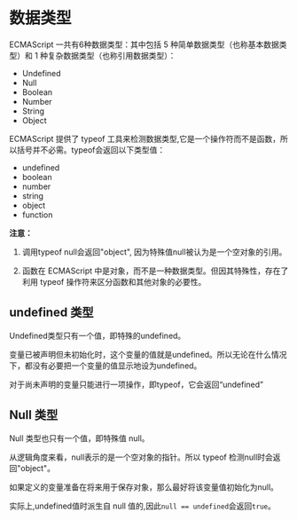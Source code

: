 # 数据类型

ECMAScript 一共有6种数据类型：其中包括 5 种简单数据类型（也称基本数据类型）和 1 种复杂数据类型（也称引用数据类型）：

- Undefined 
- Null 
- Boolean 
- Number   
- String
- Object


ECMAScript 提供了 typeof 工具来检测数据类型,它是一个操作符而不是函数，所以括号并不必需。typeof会返回以下类型值：

- undefined 
- boolean 
- number   
- string
- object
- function

**注意：**

1. 调用typeof null会返回"object", 因为特殊值null被认为是一个空对象的引用。


2. 函数在 ECMAScript 中是对象，而不是一种数据类型。但因其特殊性，存在了利用 typeof 操作符来区分函数和其他对象的必要性。

## undefined 类型
Undefined类型只有一个值，即特殊的undefined。

变量已被声明但未初始化时，这个变量的值就是undefined。所以无论在什么情况下，都没有必要把一个变量的值显示地设为undefined。

对于尚未声明的变量只能进行一项操作，即typeof，它会返回“undefined”

## Null 类型

Null 类型也只有一个值，即特殊值 null。

从逻辑角度来看，null表示的是一个空对象的指针。所以 typeof 检测null时会返回"object"。

如果定义的变量准备在将来用于保存对象，那么最好将该变量值初始化为null。

实际上,undefined值时派生自 null 值的,因此`null == undefined`会返回`true`。





